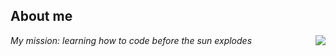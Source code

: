## About me
<img align="right" src="https://github.com/flawwa/flawwa/blob/main/beloved.gif">
<em>My mission: learning how to code before the sun explodes </em>
